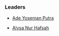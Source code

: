 ### Leaders

* [Ade Yoseman Putra](mailto:ade.putra@owasp.org)

* [Alysa Nur Hafsah](mailto:alysasasa@gmail.com)
